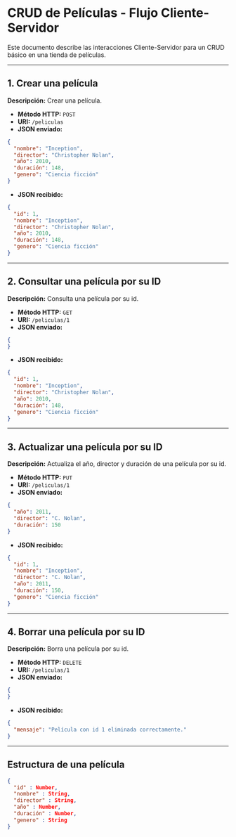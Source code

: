 # CRUD de Películas - Flujo Cliente-Servidor

Este documento describe las interacciones Cliente-Servidor para un CRUD básico en una tienda de películas.

---

## 1. Crear una película

**Descripción:** Crear una película.

- **Método HTTP:** `POST`  
- **URI:** `/peliculas`  
- **JSON enviado:**

```json
{
  "nombre": "Inception",
  "director": "Christopher Nolan",
  "año": 2010,
  "duración": 148,
  "genero": "Ciencia ficción"
}
```

- **JSON recibido:**

```json
{
  "id": 1,
  "nombre": "Inception",
  "director": "Christopher Nolan",
  "año": 2010,
  "duración": 148,
  "genero": "Ciencia ficción"
}
```

---

## 2. Consultar una película por su ID

**Descripción:** Consulta una película por su id.

- **Método HTTP:** `GET`  
- **URI:** `/peliculas/1`  
- **JSON enviado:**

```json
{
}
```

- **JSON recibido:**

```json
{
  "id": 1,
  "nombre": "Inception",
  "director": "Christopher Nolan",
  "año": 2010,
  "duración": 148,
  "genero": "Ciencia ficción"
}
```

---

## 3. Actualizar una película por su ID

**Descripción:** Actualiza el año, director y duración de una película por su id.

- **Método HTTP:** `PUT`  
- **URI:** `/peliculas/1`  
- **JSON enviado:**

```json
{
  "año": 2011,
  "director": "C. Nolan",
  "duración": 150
}
```

- **JSON recibido:**

```json
{
  "id": 1,
  "nombre": "Inception",
  "director": "C. Nolan",
  "año": 2011,
  "duración": 150,
  "genero": "Ciencia ficción"
}
```

---

## 4. Borrar una película por su ID

**Descripción:** Borra una película por su id.

- **Método HTTP:** `DELETE`  
- **URI:** `/peliculas/1`  
- **JSON enviado:**

```json
{
}
```

- **JSON recibido:**

```json
{
  "mensaje": "Película con id 1 eliminada correctamente."
}
```

---

## Estructura de una película

```json
{
  "id" : Number,
  "nombre" : String,
  "director" : String,
  "año" : Number,
  "duración" : Number,
  "genero" : String
}
```
